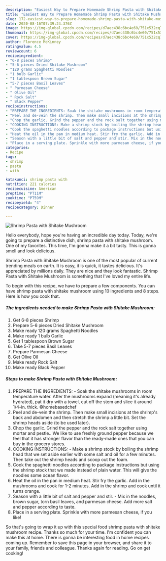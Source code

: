 ```yaml
---
description: "Easiest Way to Prepare Homemade Shrimp Pasta with Shitake Mushroom"
title: "Easiest Way to Prepare Homemade Shrimp Pasta with Shitake Mushroom"
slug: 172-easiest-way-to-prepare-homemade-shrimp-pasta-with-shitake-mushroom
date: 2020-08-16T07:39:24.376Z
image: https://img-global.cpcdn.com/recipes/d7aec438c6bc4e60/751x532cq70/shrimp-pasta-with-shitake-mushroom-recipe-main-photo.jpg
thumbnail: https://img-global.cpcdn.com/recipes/d7aec438c6bc4e60/751x532cq70/shrimp-pasta-with-shitake-mushroom-recipe-main-photo.jpg
cover: https://img-global.cpcdn.com/recipes/d7aec438c6bc4e60/751x532cq70/shrimp-pasta-with-shitake-mushroom-recipe-main-photo.jpg
author: Florence McKinney
ratingvalue: 4.5
reviewcount: 6
recipeingredient:
- "6-8 pieces Shrimp"
- "5-6 pieces Dried Shitake Mushroom"
- "120 grams Spaghetti Noodles"
- "1 bulb Garlic"
- "1 tablespoon Brown Sugar"
- "5-7 pieces Basil Leaves"
- " Parmesan Cheese"
- " Olive Oil"
- " Rock Salt"
- " Black Pepper"
recipeinstructions:
- "PREPARE THE INGREDIENTS: Soak the shitake mushrooms in room temperature water. After the mushrooms expand (meaning it&#39;s already hydrated), pat it dry with a towel, cut off the stem and slice it around 1/4-in. thick. ©homebasedchef"
- "Peel and de-vein the shrimp. Then make small incisions at the shrimp&#39;s back and abdomen and then stretch the shrimp a little bit. Set the shrimp heads aside (to be used later)."
- "Chop the garlic. Grind the pepper and the rock salt together using mortar and pestle.. We like to use freshly ground pepper because we feel that it has stronger flavor than the ready-made ones that you can buy in the grocery stores."
- "COOKING INSTRUCTIONS: Make a shrimp stock by boiling the shrimp head that we set aside earlier with some salt and oil for a few minutes. Then take out the shrimp heads and scoop out the foam."
- "Cook the spaghetti noodles according to package instructions but using the shrimp stock that we made instead of plain water. This will give the noodles some ocean flavor."
- "Heat the oil in the pan in medium heat. Stir fry the garlic. Add in the mushrooms and cook for 1-2 minutes. Add in the shrimp and cook until it turns orange."
- "Season with a little bit of salt and pepper and stir. Mix in the noodles, brown sugar, torn basil leaves, and parmesan cheese. Add more salt and pepper according to taste."
- "Place in a serving plate. Sprinkle with more parmesan cheese, if you like!"
categories:
- Recipe
tags:
- shrimp
- pasta
- with

katakunci: shrimp pasta with 
nutrition: 221 calories
recipecuisine: American
preptime: "PT11M"
cooktime: "PT59M"
recipeyield: "4"
recipecategory: Dinner

---
```



![Shrimp Pasta with Shitake Mushroom](https://img-global.cpcdn.com/recipes/d7aec438c6bc4e60/751x532cq70/shrimp-pasta-with-shitake-mushroom-recipe-main-photo.jpg)

Hello everybody, hope you're having an incredible day today. Today, we're going to prepare a distinctive dish, shrimp pasta with shitake mushroom. One of my favorites. This time, I'm gonna make it a bit tasty. This is gonna smell and look delicious.

Shrimp Pasta with Shitake Mushroom is one of the most popular of current trending meals on earth. It is easy, it is quick, it tastes delicious. It's appreciated by millions daily. They are nice and they look fantastic. Shrimp Pasta with Shitake Mushroom is something that I've loved my entire life.




To begin with this recipe, we have to prepare a few components. You can have shrimp pasta with shitake mushroom using 10 ingredients and 8 steps. Here is how you cook that.

<!--inarticleads1-->

##### The ingredients needed to make Shrimp Pasta with Shitake Mushroom:

1. Get 6-8 pieces Shrimp
1. Prepare 5-6 pieces Dried Shitake Mushroom
1. Make ready 120 grams Spaghetti Noodles
1. Make ready 1 bulb Garlic
1. Get 1 tablespoon Brown Sugar
1. Take 5-7 pieces Basil Leaves
1. Prepare  Parmesan Cheese
1. Get  Olive Oil
1. Make ready  Rock Salt
1. Make ready  Black Pepper




<!--inarticleads2-->

##### Steps to make Shrimp Pasta with Shitake Mushroom:

1. PREPARE THE INGREDIENTS: - Soak the shitake mushrooms in room temperature water. After the mushrooms expand (meaning it&#39;s already hydrated), pat it dry with a towel, cut off the stem and slice it around 1/4-in. thick. ©homebasedchef
1. Peel and de-vein the shrimp. Then make small incisions at the shrimp&#39;s back and abdomen and then stretch the shrimp a little bit. Set the shrimp heads aside (to be used later).
1. Chop the garlic. Grind the pepper and the rock salt together using mortar and pestle.. We like to use freshly ground pepper because we feel that it has stronger flavor than the ready-made ones that you can buy in the grocery stores.
1. COOKING INSTRUCTIONS: - Make a shrimp stock by boiling the shrimp head that we set aside earlier with some salt and oil for a few minutes. Then take out the shrimp heads and scoop out the foam.
1. Cook the spaghetti noodles according to package instructions but using the shrimp stock that we made instead of plain water. This will give the noodles some ocean flavor.
1. Heat the oil in the pan in medium heat. Stir fry the garlic. Add in the mushrooms and cook for 1-2 minutes. Add in the shrimp and cook until it turns orange.
1. Season with a little bit of salt and pepper and stir. - Mix in the noodles, brown sugar, torn basil leaves, and parmesan cheese. Add more salt and pepper according to taste.
1. Place in a serving plate. Sprinkle with more parmesan cheese, if you like!




So that's going to wrap it up with this special food shrimp pasta with shitake mushroom recipe. Thanks so much for your time. I'm confident you can make this at home. There is gonna be interesting food in home recipes coming up. Remember to save this page in your browser, and share it to your family, friends and colleague. Thanks again for reading. Go on get cooking!
